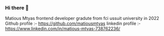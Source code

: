 ### Hi there 👋
Matious Mtyas frontend developer gradute from fci ussuit university in 2022
 Github profile :- https://github.com/matiousmtyas
 linkedin profile :- https://www.linkedin.com/in/matious-mtyas-738762236/

<!--
**matiousmtyas/matiousmtyas** is a ✨ _special_ ✨ repository because its `README.md` (this file) appears on your GitHub profile.

Here are some ideas to get you started:

- 🔭 I’m currently working on ...
- 🌱 I’m currently learning ...
- 👯 I’m looking to collaborate on ...
- 🤔 I’m looking for help with ...
- 💬 Ask me about ...
- 📫 How to reach me: ...
- 😄 Pronouns: ...
- ⚡ Fun fact: ...
-->


